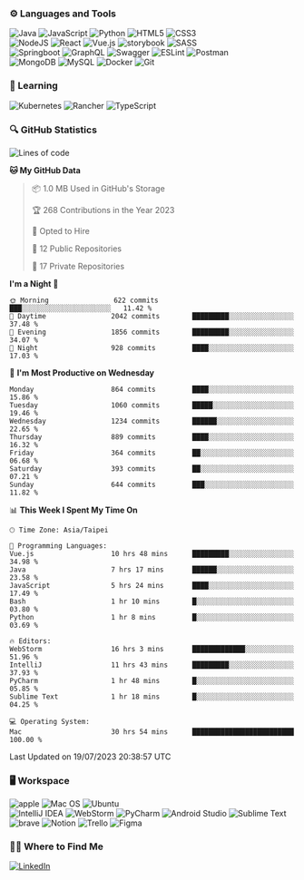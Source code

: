 ### :gear: Languages and Tools
![Java](https://img.shields.io/badge/java-%23ED8B00.svg?style=for-the-badge&logo=java&logoColor=white)
![JavaScript](https://img.shields.io/badge/javascript-%23323330.svg?style=for-the-badge&logo=javascript&logoColor=%23F7DF1E)
![Python](https://img.shields.io/badge/python-3670A0?style=for-the-badge&logo=python&logoColor=ffdd54)
![HTML5](https://img.shields.io/badge/html5-%23E34F26.svg?style=for-the-badge&logo=html5&logoColor=white)
![CSS3](https://img.shields.io/badge/css3-%231572B6.svg?style=for-the-badge&logo=css3&logoColor=white)
<br />
![NodeJS](https://img.shields.io/badge/node.js-6DA55F?style=for-the-badge&logo=node.js&logoColor=white)
![React](https://img.shields.io/badge/react-%2320232a.svg?style=for-the-badge&logo=react&logoColor=%2361DAFB)
![Vue.js](https://img.shields.io/badge/vuejs-%2335495e.svg?style=for-the-badge&logo=vuedotjs&logoColor=%234FC08D)
![storybook](https://img.shields.io/badge/storybook-FF4785?style=for-the-badge&logo=storybook&logoColor=white)
![SASS](https://img.shields.io/badge/SASS-hotpink.svg?style=for-the-badge&logo=SASS&logoColor=white)
<br />
![Springboot](https://img.shields.io/badge/Spring_Boot-F2F4F9?style=for-the-badge&logo=spring-boot)
![GraphQL](https://img.shields.io/badge/GraphQl-E10098?style=for-the-badge&logo=graphql&logoColor=white)
![Swagger](https://img.shields.io/badge/-Swagger-%23Clojure?style=for-the-badge&logo=swagger&logoColor=white)
![ESLint](https://img.shields.io/badge/ESLint-4B3263?style=for-the-badge&logo=eslint&logoColor=white)
![Postman](https://img.shields.io/badge/Postman-FF6C37?style=for-the-badge&logo=postman&logoColor=white)
<br />
![MongoDB](https://img.shields.io/badge/MongoDB-%234ea94b.svg?style=for-the-badge&logo=mongodb&logoColor=white)
![MySQL](https://img.shields.io/badge/mysql-%2300f.svg?style=for-the-badge&logo=mysql&logoColor=white)
![Docker](https://img.shields.io/badge/docker-%230db7ed.svg?style=for-the-badge&logo=docker&logoColor=white)
![Git](https://img.shields.io/badge/git-%23F05033.svg?style=for-the-badge&logo=git&logoColor=white)

### :book: Learning
![Kubernetes](https://img.shields.io/badge/kubernetes-%23326ce5.svg?style=for-the-badge&logo=kubernetes&logoColor=white)
![Rancher](https://img.shields.io/badge/rancher-%230075A8.svg?style=for-the-badge&logo=rancher&logoColor=white)
![TypeScript](https://img.shields.io/badge/typescript-%23007ACC.svg?style=for-the-badge&logo=typescript&logoColor=white)

### :mag: GitHub Statistics
<!--START_SECTION:waka-->
![Lines of code](https://img.shields.io/badge/From%20Hello%20World%20I%27ve%20Written-2.5%20million%20lines%20of%20code-blue)

**🐱 My GitHub Data** 

> 📦 1.0 MB Used in GitHub's Storage 
 > 
> 🏆 268 Contributions in the Year 2023
 > 
> 💼 Opted to Hire
 > 
> 📜 12 Public Repositories 
 > 
> 🔑 17 Private Repositories 
 > 
**I'm a Night 🦉** 

```text
🌞 Morning                622 commits         ███░░░░░░░░░░░░░░░░░░░░░░   11.42 % 
🌆 Daytime                2042 commits        █████████░░░░░░░░░░░░░░░░   37.48 % 
🌃 Evening                1856 commits        █████████░░░░░░░░░░░░░░░░   34.07 % 
🌙 Night                  928 commits         ████░░░░░░░░░░░░░░░░░░░░░   17.03 % 
```
📅 **I'm Most Productive on Wednesday** 

```text
Monday                   864 commits         ████░░░░░░░░░░░░░░░░░░░░░   15.86 % 
Tuesday                  1060 commits        █████░░░░░░░░░░░░░░░░░░░░   19.46 % 
Wednesday                1234 commits        ██████░░░░░░░░░░░░░░░░░░░   22.65 % 
Thursday                 889 commits         ████░░░░░░░░░░░░░░░░░░░░░   16.32 % 
Friday                   364 commits         ██░░░░░░░░░░░░░░░░░░░░░░░   06.68 % 
Saturday                 393 commits         ██░░░░░░░░░░░░░░░░░░░░░░░   07.21 % 
Sunday                   644 commits         ███░░░░░░░░░░░░░░░░░░░░░░   11.82 % 
```


📊 **This Week I Spent My Time On** 

```text
🕑︎ Time Zone: Asia/Taipei

💬 Programming Languages: 
Vue.js                   10 hrs 48 mins      █████████░░░░░░░░░░░░░░░░   34.98 % 
Java                     7 hrs 17 mins       ██████░░░░░░░░░░░░░░░░░░░   23.58 % 
JavaScript               5 hrs 24 mins       ████░░░░░░░░░░░░░░░░░░░░░   17.49 % 
Bash                     1 hr 10 mins        █░░░░░░░░░░░░░░░░░░░░░░░░   03.80 % 
Python                   1 hr 8 mins         █░░░░░░░░░░░░░░░░░░░░░░░░   03.69 % 

🔥 Editors: 
WebStorm                 16 hrs 3 mins       █████████████░░░░░░░░░░░░   51.96 % 
IntelliJ                 11 hrs 43 mins      █████████░░░░░░░░░░░░░░░░   37.93 % 
PyCharm                  1 hr 48 mins        █░░░░░░░░░░░░░░░░░░░░░░░░   05.85 % 
Sublime Text             1 hr 18 mins        █░░░░░░░░░░░░░░░░░░░░░░░░   04.25 % 

💻 Operating System: 
Mac                      30 hrs 54 mins      █████████████████████████   100.00 % 
```


 Last Updated on 19/07/2023 20:38:57 UTC
<!--END_SECTION:waka-->

### :desktop_computer: Workspace
![apple](https://img.shields.io/badge/apple%20silicon-333333?style=for-the-badge&logo=apple&logoColor=white)
![Mac OS](https://img.shields.io/badge/mac%20os-000000?style=for-the-badge&logo=macos&logoColor=F0F0F0)
![Ubuntu](https://img.shields.io/badge/Ubuntu-E95420?style=for-the-badge&logo=ubuntu&logoColor=white)
<br />
![IntelliJ IDEA](https://img.shields.io/badge/IntelliJIDEA-000000.svg?style=for-the-badge&logo=intellij-idea&logoColor=white)
![WebStorm](https://img.shields.io/badge/webstorm-143?style=for-the-badge&logo=webstorm&logoColor=white&color=black)
![PyCharm](https://img.shields.io/badge/pycharm-143?style=for-the-badge&logo=pycharm&logoColor=black&color=black&labelColor=green)
![Android Studio](https://img.shields.io/badge/Android%20Studio-3DDC84.svg?style=for-the-badge&logo=android-studio&logoColor=white)
![Sublime Text](https://img.shields.io/badge/sublime_text-%23575757.svg?style=for-the-badge&logo=sublime-text&logoColor=important)
<br />
![brave](https://img.shields.io/badge/Brave-FF1B2D?style=for-the-badge&logo=Brave&logoColor=white)
![Notion](https://img.shields.io/badge/Notion-%23000000.svg?style=for-the-badge&logo=notion&logoColor=white)
![Trello](https://img.shields.io/badge/Trello-%23026AA7.svg?style=for-the-badge&logo=Trello&logoColor=white)
![Figma](https://img.shields.io/badge/figma-%23F24E1E.svg?style=for-the-badge&logo=figma&logoColor=white)

### :woman_technologist: Where to Find Me
[![LinkedIn](https://img.shields.io/badge/linkedin-%230077B5.svg?style=for-the-badge&logo=linkedin&logoColor=white)](https://www.linkedin.com/in/fung-hei-man/)

